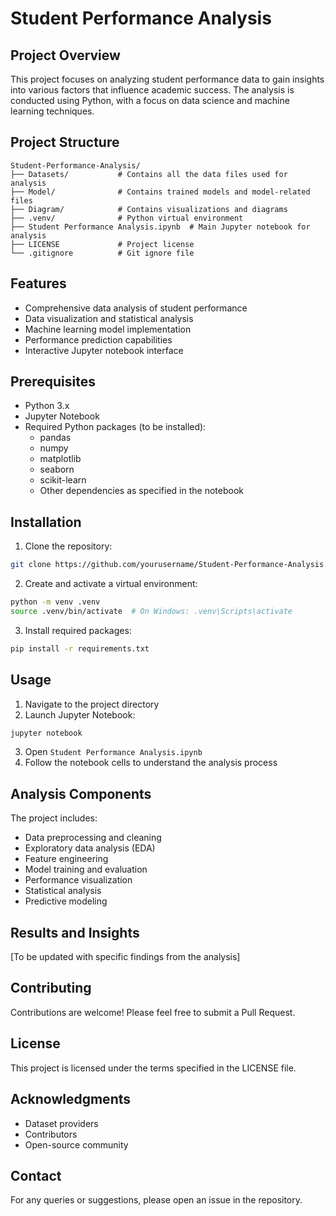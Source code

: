 # Student Performance Analysis

## Project Overview
This project focuses on analyzing student performance data to gain insights into various factors that influence academic success. The analysis is conducted using Python, with a focus on data science and machine learning techniques.

## Project Structure
```
Student-Performance-Analysis/
├── Datasets/           # Contains all the data files used for analysis
├── Model/              # Contains trained models and model-related files
├── Diagram/            # Contains visualizations and diagrams
├── .venv/              # Python virtual environment
├── Student Performance Analysis.ipynb  # Main Jupyter notebook for analysis
├── LICENSE             # Project license
└── .gitignore          # Git ignore file
```

## Features
- Comprehensive data analysis of student performance
- Data visualization and statistical analysis
- Machine learning model implementation
- Performance prediction capabilities
- Interactive Jupyter notebook interface

## Prerequisites
- Python 3.x
- Jupyter Notebook
- Required Python packages (to be installed):
  - pandas
  - numpy
  - matplotlib
  - seaborn
  - scikit-learn
  - Other dependencies as specified in the notebook

## Installation
1. Clone the repository:
```bash
git clone https://github.com/yourusername/Student-Performance-Analysis.git
```

2. Create and activate a virtual environment:
```bash
python -m venv .venv
source .venv/bin/activate  # On Windows: .venv\Scripts\activate
```

3. Install required packages:
```bash
pip install -r requirements.txt
```

## Usage
1. Navigate to the project directory
2. Launch Jupyter Notebook:
```bash
jupyter notebook
```
3. Open `Student Performance Analysis.ipynb`
4. Follow the notebook cells to understand the analysis process

## Analysis Components
The project includes:
- Data preprocessing and cleaning
- Exploratory data analysis (EDA)
- Feature engineering
- Model training and evaluation
- Performance visualization
- Statistical analysis
- Predictive modeling

## Results and Insights
[To be updated with specific findings from the analysis]

## Contributing
Contributions are welcome! Please feel free to submit a Pull Request.

## License
This project is licensed under the terms specified in the LICENSE file.

## Acknowledgments
- Dataset providers
- Contributors
- Open-source community

## Contact
For any queries or suggestions, please open an issue in the repository.
